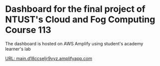 # Dashboard for the final project of NTUST's Cloud and Fog Computing Course 113

The dashboard is hosted on AWS Amplify using student's academy learner's lab

[URL: main.d18ccseljr9vyz.amplifyapp.com](https://main.d18ccseljr9vyz.amplifyapp.com/)
